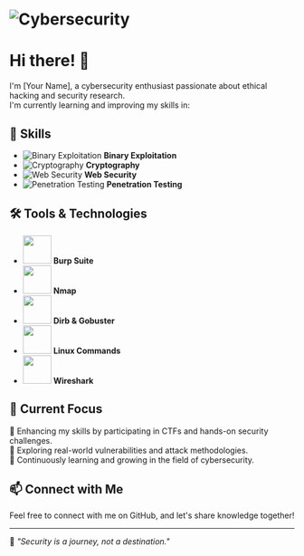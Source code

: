 # ![Cybersecurity](https://media.giphy.com/media/qgQUggAC3Pfv687qPC/giphy.gif)  

# Hi there! 👋  

I'm [Your Name], a cybersecurity enthusiast passionate about ethical hacking and security research.  
I'm currently learning and improving my skills in:  

## 🚀 Skills  
- ![Binary Exploitation](https://media.giphy.com/media/h408T6Y5GfmXBKW62l/giphy.gif) **Binary Exploitation**  
- ![Cryptography](https://media.giphy.com/media/3o7TKU8RvQuomFfUUU/giphy.gif) **Cryptography**  
- ![Web Security](https://media.giphy.com/media/RJzm826vu7WbJvBtxX/giphy.gif) **Web Security**  
- ![Penetration Testing](https://media.giphy.com/media/26n7b7PjSOZJwVCmY/giphy.gif) **Penetration Testing**  

## 🛠️ Tools & Technologies  
- <img src="https://portswigger.net/cms/images/63/92/63927b3f4d64-article-210323-burp-suite-2021-2.jpg" width="50"> **Burp Suite**  
- <img src="https://upload.wikimedia.org/wikipedia/commons/5/50/Nmap_logo.svg" width="50"> **Nmap**  
- <img src="https://www.kali.org/tools/dirb/images/dirb-logo.svg" width="50"> **Dirb & Gobuster**  
- <img src="https://upload.wikimedia.org/wikipedia/commons/a/af/Tux.png" width="50"> **Linux Commands**  
- <img src="https://upload.wikimedia.org/wikipedia/commons/d/db/Wireshark_Logo.svg" width="50"> **Wireshark**  

## 📌 Current Focus  
🔹 Enhancing my skills by participating in CTFs and hands-on security challenges.  
🔹 Exploring real-world vulnerabilities and attack methodologies.  
🔹 Continuously learning and growing in the field of cybersecurity.  

## 📫 Connect with Me  
Feel free to connect with me on GitHub, and let's share knowledge together!  

---

🌱 *"Security is a journey, not a destination."*  
